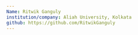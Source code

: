 ```yaml
---
Name: Ritwik Ganguly
institution/company: Aliah University, Kolkata
github: https://github.com/RitwikGanguly
---
```

